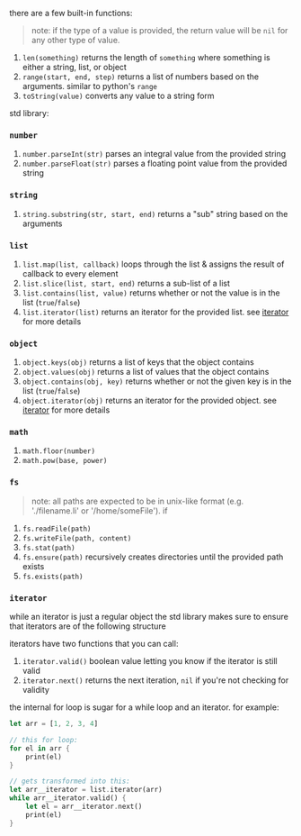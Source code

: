there are a few built-in functions:

> note: if the type of a value is provided, the return value will be `nil` for any other type of value.

1. `len(something)` returns the length of `something` where something is either a string, list, or object
2. `range(start, end, step)` returns a list of numbers based on the arguments. similar to python's `range`
3. `toString(value)` converts any value to a string form

std library:

### `number`

1. `number.parseInt(str)` parses an integral value from the provided string
1. `number.parseFloat(str)` parses a floating point value from the provided string

### `string`

1. `string.substring(str, start, end)` returns a "sub" string based on the arguments

### `list`

1. `list.map(list, callback)` loops through the list & assigns the result of callback to every element
2. `list.slice(list, start, end)` returns a sub-list of a list
3. `list.contains(list, value)` returns whether or not the value is in the list (`true`/`false`)
4. `list.iterator(list)` returns an iterator for the provided list. see [iterator](#iterator) for more details

### `object`

1. `object.keys(obj)` returns a list of keys that the object contains
2. `object.values(obj)` returns a list of values that the object contains
3. `object.contains(obj, key)` returns whether or not the given key is in the list (`true`/`false`)
4. `object.iterator(obj)` returns an iterator for the provided object. see [iterator](#iterator) for more details

### `math`

1. `math.floor(number)`
2. `math.pow(base, power)`

### `fs`

> note: all paths are expected to be in unix-like format (e.g. './filename.li' or '/home/someFile'). if

1. `fs.readFile(path)`
2. `fs.writeFile(path, content)`
3. `fs.stat(path)`
4. `fs.ensure(path)` recursively creates directories until the provided path exists
5. `fs.exists(path)`

### `iterator`

while an iterator is just a regular object the std library makes sure to ensure that iterators are of the following structure

iterators have two functions that you can call:

1. `iterator.valid()` boolean value letting you know if the iterator is still valid
2. `iterator.next()` returns the next iteration, `nil` if you're not checking for validity

the internal for loop is sugar for a while loop and an iterator. for example:

```rust
let arr = [1, 2, 3, 4]

// this for loop:
for el in arr {
    print(el)
}

// gets transformed into this:
let arr__iterator = list.iterator(arr)
while arr__iterator.valid() {
    let el = arr__iterator.next()
    print(el)
}
```
